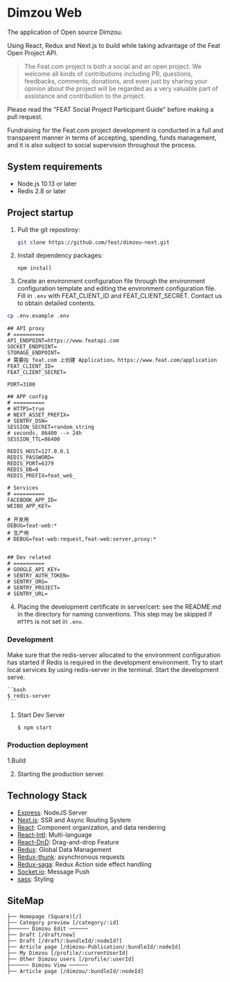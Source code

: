 # Dimzou Web

The application of Open source Dimzou.

Using React, Redux and Next.js to build while taking advantage of the Feat Open Project API.

> The Feat.com project is both a social and an open project. We welcome all kinds of contributions including PR, questions, feedbacks, comments, donations, and even just by sharing your opinion about the project will be regarded as a very valuable part of assistance and contribution to the project.

Please read the "FEAT Social Project Participant Guide" before making a pull request.

Fundraising for the Feat.com project development is conducted in a full and transparent manner in terms of accepting, spending, funds management, and it is also subject to social supervision throughout the process.

## System requirements

* Node.js 10.13 or later
* Redis 2.8 or later

## Project startup

1. Pull the git repostiroy:
   
    ```bash
    git clone https://github.com/feat/dimzou-next.git
    ```
2. Install dependency packages:

    ```
    npm install
    ```

3. Create an environment configuration file through the environment configuration template and editing the environment configuration file. Fill in `.env` with FEAT_CLIENT_ID and FEAT_CLIENT_SECRET.  Contact us to obtain detailed contents.

  ```bash
  cp .env.example .env
  ```

  ```
  ## API proxy
  # ==========
  API_ENDPOINT=https://www.featapi.com
  SOCKET_ENDPOINT=
  STORAGE_ENDPOINT=
  # 需要在 feat.com 上创建 Application。https://www.feat.com/application
  FEAT_CLIENT_ID=
  FEAT_CLIENT_SECRET=

  PORT=3100

  ## APP config
  # ==========
  # HTTPS=true
  # NEXT_ASSET_PREFIX=
  # SENTRY_DSN=
  SESSION_SECRET=random_string
  # seconds, 86400 --> 24h
  SESSION_TTL=86400

  REDIS_HOST=127.0.0.1
  REDIS_PASSWORD=
  REDIS_PORT=6379
  REDIS_DB=0
  REDIS_PREFIX=feat_web_

  # Services
  # ==========
  FACEBOOK_APP_ID=
  WEIBO_APP_KEY=

  # 开发用
  DEBUG=feat-web:*
  # 生产用
  # DEBUG=feat-web:request,feat-web:server,proxy:*


  ## Dev related
  # ==========
  # GOOGLE_API_KEY=
  # SENTRY_AUTH_TOKEN=
  # SENTRY_ORG=
  # SENTRY_PROJECT=
  # SENTRY_URL=

  ```


4. Placing the development certificate in server/cert: see the README.md in the directory for naming conventions. This step may be skipped if `HTTPS` is not set in `.env`.  

### Development

Make sure that the redis-server allocated to the environment configuration has started if Redis is required in the development environment. Try to start local services by using redis-server in the terminal.
Start the development serve.

    ``bash
    $ redis-server
    ```

1. Start Dev Server

    ```bash
    $ npm start
    ```


### Production deployment

1.Build

2. Starting the production server.


## Technology Stack
- [Express](https://expressjs.com/en/api.html): NodeJS Server
- [Next.js](https://nextjs.org/): SSR and Async Routing System
- [React](https://reactjs.org/): Component organization, and data rendering
- [React-Intl](https://formatjs.io/docs/react-intl/): Multi-language
- [React-DnD](https://react-dnd.github.io/react-dnd/): Drag-and-drop Feature
- [Redux](https://redux.js.org/): Global Data Management
- [Redux-thunk](https://github.com/reduxjs/redux-thunk): asynchronous requests
- [Redux-saga](https://redux-saga.js.org/): Redux Action side effect handling
- [Socket.io](https://socket.io/): Message Push
- [sass](https://sass-lang.com/): Styling

## SiteMap

```
├── Homepage (Square)[/]
├── Category preview [/category/:id]
├────── Dimzou Edit ──────
├── Draft [/draft/new]
├── Draft [/draft/:bundleId/:nodeId?]
├── Article page [/dimzou-Publication/:bundleId/:nodeId]
├── My Dimzou [/profile/:currentUserId]
├── Other Dimzou users [/profile/:userId]
├────── Dimzou View ──────
├── Article page [/dimzou/:bundleId/:nodeId]
```